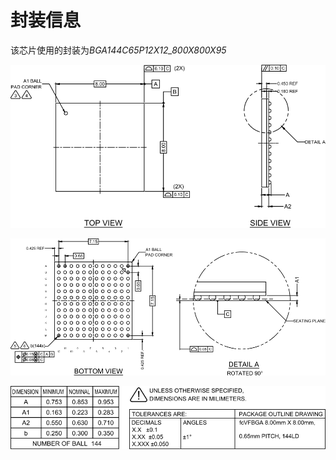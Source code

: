 # 封装信息

该芯片使用的封装为*BGA144C65P12X12_800X800X95*

![POD_01](images/pod_expanded_01.svg)

![POD_02](images/pod_expanded_02.svg)

![POD_03](images/pod_expanded_03.svg)
